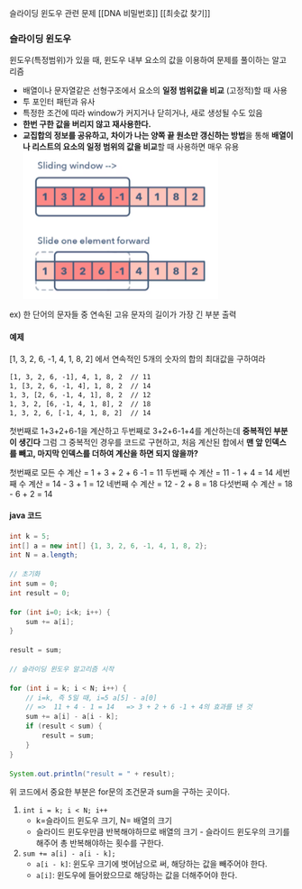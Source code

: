 
슬라이딩 윈도우 관련 문제
	[[DNA 비밀번호]]
	[[최솟값 찾기]]

### 슬라이딩 윈도우

윈도우(특정범위)가 있을 때, 윈도우 내부 요소의 값을 이용하여 문제를 풀이하는 알고리즘
* 배열이나 문자열같은 선형구조에서 요소의 **일정 범위값을 비교** (고정적)할 때 사용
* 투 포인터 패턴과 유사
* 특정한 조건에 따라 window가 커지거나 닫히거나, 새로 생성될 수도 있음
* **한번 구한 값을 버리지 않고 재사용한다.**
* **교집합의 정보를 공유하고, 차이가 나는 양쪽 끝 원소만 갱신하는 방법**을 통해 **배열이나 리스트의 요소의 일정 범위의 값을 비교**할 때 사용하면 매우 유용
![이미지](/이미지/Pasted%20image%2020240828124501.png)

ex) 한 단어의 문자들 중 연속된 고유 문자의 길이가 가장 긴 부분 출력

#### 예제

[1, 3, 2, 6, -1, 4, 1, 8, 2] 에서 연속적인 5개의 숫자의 합의 최대값을 구하여라

```
[1, 3, 2, 6, -1], 4, 1, 8, 2  // 11
1, [3, 2, 6, -1, 4], 1, 8, 2  // 14
1, 3, [2, 6, -1, 4, 1], 8, 2  // 12
1, 3, 2, [6, -1, 4, 1, 8], 2  // 18
1, 3, 2, 6, [-1, 4, 1, 8, 2]  // 14
```

첫번째로 1+3+2+6-1을 계산하고 두번째로 3+2+6-1+4를 계산하는데 **중복적인 부분이 생긴다**
그럼 그 중복적인 경우를 코드로 구현하고, 처음 계산된 합에서 **맨 앞 인덱스를 빼고, 마지막 인덱스를 더하여 계산을 하면 되지 않을까?**

첫번째로 모든 수 계산 = 1 + 3 + 2 + 6 -1 = 11
두번째 수 계산 = 11 - 1 + 4 = 14
세번째 수 계산 = 14 - 3 + 1 = 12
네번째 수 계산 = 12 - 2 + 8 = 18
다섯번째 수 계산 = 18 - 6 + 2 = 14

#### java 코드
```java
int k = 5;  
int[] a = new int[] {1, 3, 2, 6, -1, 4, 1, 8, 2};  
int N = a.length;  
  
// 초기화  
int sum = 0;  
int result = 0;  
  
for (int i=0; i<k; i++) {  
    sum += a[i];  
}  
  
result = sum;  
  
// 슬라이딩 윈도우 알고리즘 시작  

for (int i = k; i < N; i++) {  
    // i=k, 즉 5일 때, i=5 a[5] - a[0] 
    // =>  11 + 4 - 1 = 14   => 3 + 2 + 6 -1 + 4의 효과를 낸 것  
    sum += a[i] - a[i - k];  
    if (result < sum) {  
        result = sum;  
    }  
}  
  
System.out.println("result = " + result);
```

위 코드에서 중요한 부분은 for문의 조건문과 sum을 구하는 곳이다.

1. `int i = k; i < N; i++`
	* k=슬라이드 윈도우 크기, N= 배열의 크기
	* 슬라이드 윈도우만큼 반복해야하므로 배열의 크기 - 슬라이드 윈도우의 크기를 해주어 총 반복해야하는 횟수를 구한다.
2.  `sum += a[i] - a[i - k];`
	* `a[i - k]`: 윈도우 크기에 벗어남으로 써, 해당하는 값을 빼주어야 한다.
	* `a[i]`: 윈도우에 들어왔으므로 해당하는 값을 더해주어야 한다.